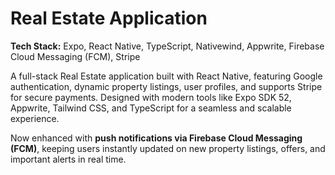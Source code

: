 # Real Estate Application  

**Tech Stack:** Expo, React Native, TypeScript, Nativewind, Appwrite, Firebase Cloud Messaging (FCM), Stripe

A full-stack Real Estate application built with React Native, featuring Google authentication, dynamic property listings, user profiles, and supports Stripe for secure payments. Designed with modern tools like Expo SDK 52, Appwrite, Tailwind CSS, and TypeScript for a seamless and scalable experience.  

Now enhanced with **push notifications via Firebase Cloud Messaging (FCM)**, keeping users instantly updated on new property listings, offers, and important alerts in real time.
